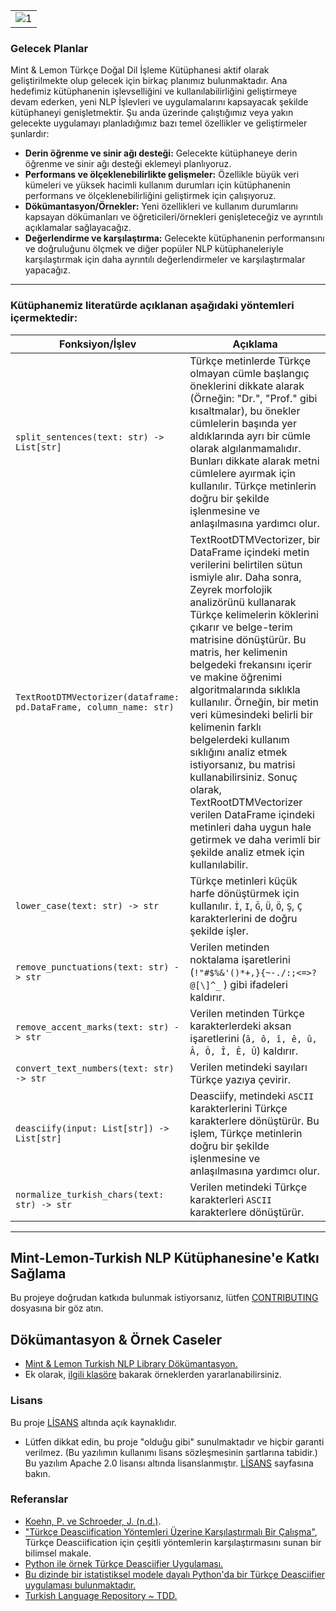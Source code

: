 |    | 
|----|
|![1](https://user-images.githubusercontent.com/83168207/229226994-d6023420-c88b-48c8-abaf-8429ce050c1f.jpg)|Açıklama buraya yazılabilir.|


### Gelecek Planlar

Mint & Lemon Türkçe Doğal Dil İşleme Kütüphanesi aktif olarak geliştirilmekte olup gelecek için birkaç planımız bulunmaktadır. Ana hedefimiz kütüphanenin işlevselliğini ve kullanılabilirliğini geliştirmeye devam ederken, yeni NLP İşlevleri ve uygulamalarını kapsayacak şekilde kütüphaneyi genişletmektir. Şu anda üzerinde çalıştığımız veya yakın gelecekte uygulamayı planladığımız bazı temel özellikler ve geliştirmeler şunlardır:

- **Derin öğrenme ve sinir ağı desteği:** Gelecekte kütüphaneye derin öğrenme ve sinir ağı desteği eklemeyi planlıyoruz.
- **Performans ve ölçeklenebilirlikte gelişmeler:** Özellikle büyük veri kümeleri ve yüksek hacimli kullanım durumları için kütüphanenin performans ve ölçeklenebilirliğini geliştirmek için çalışıyoruz. 
- **Dökümantasyon/Örnekler:** Yeni özellikleri ve kullanım durumlarını kapsayan dökümanları ve öğreticileri/örnekleri genişleteceğiz ve ayrıntılı açıklamalar sağlayacağız.
- **Değerlendirme ve karşılaştırma:** Gelecekte kütüphanenin performansını ve doğruluğunu ölçmek ve diğer popüler NLP kütüphaneleriyle karşılaştırmak için daha ayrıntılı değerlendirmeler ve karşılaştırmalar yapacağız.

---

### Kütüphanemiz literatürde açıklanan aşağıdaki yöntemleri içermektedir:

| Fonksiyon/İşlev | Açıklama |
| --- | --- |
| `split_sentences(text: str) -> List[str]` |Türkçe metinlerde Türkçe olmayan cümle başlangıç öneklerini dikkate alarak  (Örneğin: "Dr.", "Prof." gibi kısaltmalar), bu önekler cümlelerin başında yer aldıklarında ayrı bir cümle olarak algılanmamalıdır.  Bunları dikkate alarak metni cümlelere ayırmak için kullanılır. Türkçe metinlerin doğru bir şekilde işlenmesine ve anlaşılmasına yardımcı olur. |
| `TextRootDTMVectorizer(dataframe: pd.DataFrame, column_name: str)` |TextRootDTMVectorizer, bir DataFrame içindeki metin verilerini belirtilen sütun ismiyle alır. Daha sonra, Zeyrek morfolojik analizörünü kullanarak Türkçe kelimelerin köklerini çıkarır ve belge-terim matrisine dönüştürür. Bu matris, her kelimenin belgedeki frekansını içerir ve makine öğrenimi algoritmalarında sıklıkla kullanılır. Örneğin, bir metin veri kümesindeki belirli bir kelimenin farklı belgelerdeki kullanım sıklığını analiz etmek istiyorsanız, bu matrisi kullanabilirsiniz. Sonuç olarak, TextRootDTMVectorizer verilen DataFrame içindeki metinleri daha uygun hale getirmek ve daha verimli bir şekilde analiz etmek için kullanılabilir. |
| `lower_case(text: str) -> str` | Türkçe metinleri küçük harfe dönüştürmek için kullanılır. `İ`, `I`, `Ğ`, `Ü`, `Ö`, `Ş`, `Ç` karakterlerini de doğru şekilde işler. |
| `remove_punctuations(text: str) -> str` | Verilen metinden noktalama işaretlerini (`!"#$%&'()*+,}{~-./:;<=>?@[\]^_` ) gibi ifadeleri kaldırır. |
| `remove_accent_marks(text: str) -> str` | Verilen metinden Türkçe karakterlerdeki aksan işaretlerini (`â, ô, î, ê, û, Â, Ô, Î, Ê, Û`) kaldırır. |
| `convert_text_numbers(text: str) -> str` | Verilen metindeki sayıları Türkçe yazıya çevirir. |
| `deasciify(input: List[str]) -> List[str]` | Deasciify, metindeki `ASCII` karakterlerini Türkçe karakterlere dönüştürür. Bu işlem, Türkçe metinlerin doğru bir şekilde işlenmesine ve anlaşılmasına yardımcı olur. |
| `normalize_turkish_chars(text: str) -> str` | Verilen metindeki Türkçe karakterleri `ASCII` karakterlere dönüştürür. |


--- 

## Mint-Lemon-Turkish NLP Kütüphanesine'e Katkı Sağlama

Bu projeye doğrudan katkıda bulunmak istiyorsanız, lütfen [CONTRIBUTING](CONTRIBUTING.rst) dosyasına bir göz atın.


## Dökümantasyon & Örnek Caseler

* [Mint & Lemon Turkish NLP Library Dökümantasyon.](https://mintlemon-turkish-nlp.readthedocs.io/en/latest/) 
* Ek olarak, [ilgili klasöre](examples/) bakarak örneklerden yararlanabilirsiniz.

### Lisans

Bu proje [LİSANS](LICENSE) altında açık kaynaklıdır.

-   Lütfen dikkat edin, bu proje "olduğu gibi" sunulmaktadır ve hiçbir garanti verilmez. (Bu yazılımın kullanımı lisans sözleşmesinin şartlarına tabidir.) Bu yazılım Apache 2.0 lisansı altında lisanslanmıştır. [LİSANS](LICENSE) sayfasına bakın.

### Referanslar

* [Koehn, P. ve Schroeder, J. (n.d.)](https://github.com/mediacloud/sentence-splitter). 
* ["Türkçe Deasciification Yöntemleri Üzerine Karşılaştırmalı Bir Çalışma"](https://www.sciencedirect.com/science/article/pii/S221509862200101X), Türkçe Deasciification için çeşitli yöntemlerin karşılaştırmasını sunan bir bilimsel makale.
* [Python ile örnek Türkçe Deasciifier Uygulaması.](https://github.com/aysnrgenc/TurkishDeasciifier)
* [Bu dizinde bir istatistiksel modele dayalı Python'da bir Türkçe Deasciifier uygulaması bulunmaktadır.](https://github.com/emres/turkish-deasciifier)
* [Turkish Language Repository ~ TDD.](https://tdd.ai)
